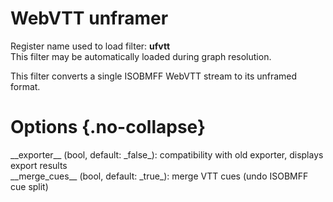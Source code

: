 <!-- automatically generated - do not edit, patch gpac/applications/gpac/gpac.c -->

# WebVTT unframer  
  
Register name used to load filter: __ufvtt__  
This filter may be automatically loaded during graph resolution.  
  
This filter converts a single ISOBMFF WebVTT stream to its unframed format.  
  

# Options  {.no-collapse}  
  
<div markdown class="option">  
<a id="exporter">__exporter__</a> (bool, default: _false_): compatibility with old exporter, displays export results  
</div>  
<div markdown class="option">  
<a id="merge_cues">__merge_cues__</a> (bool, default: _true_): merge VTT cues (undo ISOBMFF cue split)  
</div>  
  
